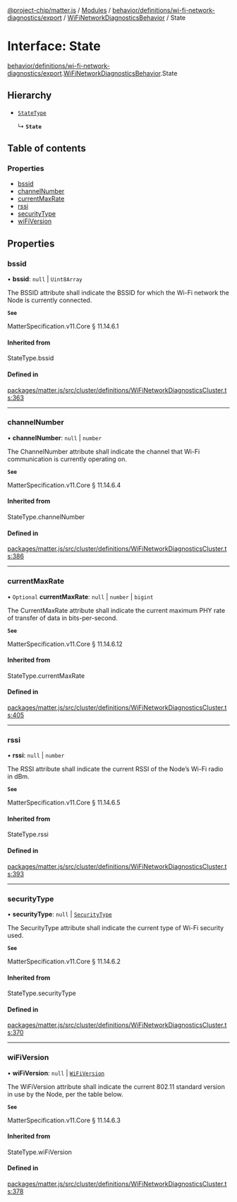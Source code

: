 [@project-chip/matter.js](../README.md) / [Modules](../modules.md) / [behavior/definitions/wi-fi-network-diagnostics/export](../modules/behavior_definitions_wi_fi_network_diagnostics_export.md) / [WiFiNetworkDiagnosticsBehavior](../modules/behavior_definitions_wi_fi_network_diagnostics_export.WiFiNetworkDiagnosticsBehavior.md) / State

# Interface: State

[behavior/definitions/wi-fi-network-diagnostics/export](../modules/behavior_definitions_wi_fi_network_diagnostics_export.md).[WiFiNetworkDiagnosticsBehavior](../modules/behavior_definitions_wi_fi_network_diagnostics_export.WiFiNetworkDiagnosticsBehavior.md).State

## Hierarchy

- [`StateType`](../modules/behavior_definitions_wi_fi_network_diagnostics_export._internal_.md#statetype)

  ↳ **`State`**

## Table of contents

### Properties

- [bssid](behavior_definitions_wi_fi_network_diagnostics_export.WiFiNetworkDiagnosticsBehavior.State.md#bssid)
- [channelNumber](behavior_definitions_wi_fi_network_diagnostics_export.WiFiNetworkDiagnosticsBehavior.State.md#channelnumber)
- [currentMaxRate](behavior_definitions_wi_fi_network_diagnostics_export.WiFiNetworkDiagnosticsBehavior.State.md#currentmaxrate)
- [rssi](behavior_definitions_wi_fi_network_diagnostics_export.WiFiNetworkDiagnosticsBehavior.State.md#rssi)
- [securityType](behavior_definitions_wi_fi_network_diagnostics_export.WiFiNetworkDiagnosticsBehavior.State.md#securitytype)
- [wiFiVersion](behavior_definitions_wi_fi_network_diagnostics_export.WiFiNetworkDiagnosticsBehavior.State.md#wifiversion)

## Properties

### bssid

• **bssid**: ``null`` \| `Uint8Array`

The BSSID attribute shall indicate the BSSID for which the Wi-Fi network the Node is currently connected.

**`See`**

MatterSpecification.v11.Core § 11.14.6.1

#### Inherited from

StateType.bssid

#### Defined in

[packages/matter.js/src/cluster/definitions/WiFiNetworkDiagnosticsCluster.ts:363](https://github.com/project-chip/matter.js/blob/904d0c9b952b91f28a21803759c5e5c66ee4d272/packages/matter.js/src/cluster/definitions/WiFiNetworkDiagnosticsCluster.ts#L363)

___

### channelNumber

• **channelNumber**: ``null`` \| `number`

The ChannelNumber attribute shall indicate the channel that Wi-Fi communication is currently operating
on.

**`See`**

MatterSpecification.v11.Core § 11.14.6.4

#### Inherited from

StateType.channelNumber

#### Defined in

[packages/matter.js/src/cluster/definitions/WiFiNetworkDiagnosticsCluster.ts:386](https://github.com/project-chip/matter.js/blob/904d0c9b952b91f28a21803759c5e5c66ee4d272/packages/matter.js/src/cluster/definitions/WiFiNetworkDiagnosticsCluster.ts#L386)

___

### currentMaxRate

• `Optional` **currentMaxRate**: ``null`` \| `number` \| `bigint`

The CurrentMaxRate attribute shall indicate the current maximum PHY rate of transfer of data in
bits-per-second.

**`See`**

MatterSpecification.v11.Core § 11.14.6.12

#### Inherited from

StateType.currentMaxRate

#### Defined in

[packages/matter.js/src/cluster/definitions/WiFiNetworkDiagnosticsCluster.ts:405](https://github.com/project-chip/matter.js/blob/904d0c9b952b91f28a21803759c5e5c66ee4d272/packages/matter.js/src/cluster/definitions/WiFiNetworkDiagnosticsCluster.ts#L405)

___

### rssi

• **rssi**: ``null`` \| `number`

The RSSI attribute shall indicate the current RSSI of the Node’s Wi-Fi radio in dBm.

**`See`**

MatterSpecification.v11.Core § 11.14.6.5

#### Inherited from

StateType.rssi

#### Defined in

[packages/matter.js/src/cluster/definitions/WiFiNetworkDiagnosticsCluster.ts:393](https://github.com/project-chip/matter.js/blob/904d0c9b952b91f28a21803759c5e5c66ee4d272/packages/matter.js/src/cluster/definitions/WiFiNetworkDiagnosticsCluster.ts#L393)

___

### securityType

• **securityType**: ``null`` \| [`SecurityType`](../enums/cluster_export.WiFiNetworkDiagnostics.SecurityType.md)

The SecurityType attribute shall indicate the current type of Wi-Fi security used.

**`See`**

MatterSpecification.v11.Core § 11.14.6.2

#### Inherited from

StateType.securityType

#### Defined in

[packages/matter.js/src/cluster/definitions/WiFiNetworkDiagnosticsCluster.ts:370](https://github.com/project-chip/matter.js/blob/904d0c9b952b91f28a21803759c5e5c66ee4d272/packages/matter.js/src/cluster/definitions/WiFiNetworkDiagnosticsCluster.ts#L370)

___

### wiFiVersion

• **wiFiVersion**: ``null`` \| [`WiFiVersion`](../enums/cluster_export.WiFiNetworkDiagnostics.WiFiVersion.md)

The WiFiVersion attribute shall indicate the current 802.11 standard version in use by the Node, per the
table below.

**`See`**

MatterSpecification.v11.Core § 11.14.6.3

#### Inherited from

StateType.wiFiVersion

#### Defined in

[packages/matter.js/src/cluster/definitions/WiFiNetworkDiagnosticsCluster.ts:378](https://github.com/project-chip/matter.js/blob/904d0c9b952b91f28a21803759c5e5c66ee4d272/packages/matter.js/src/cluster/definitions/WiFiNetworkDiagnosticsCluster.ts#L378)
